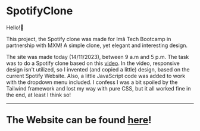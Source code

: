 # SpotifyClone

Hello!👋

This project, the Spotify clone was made for Imã Tech Bootcamp in partnership with MXM! A simple clone, yet elegant and interesting design. 

The site was made today (14/11/2023), between 9 a.m and 5 p.m. The task was to do a Spotify clone based on this [video](https://www.youtube.com/watch?v=4sEUC7OQfq4). In the video, responsive design isn't utilized, so I invented (and copied a little) design, based on the current Spotify Website. Also, a little JavaScript code was added to work with the dropdown menu included. I confess I was a bit spoiled by the Tailwind framework and lost my way with pure CSS, but it all worked fine in the end, at least I think so!

---

## <span style="font-size: larger;">The Website can be found [here](https://gustavoscarl.github.io/spotify-clone-IMATECH/)!</span>
